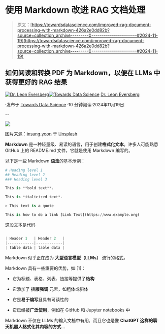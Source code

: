 # 使用 Markdown 改进 RAG 文档处理

> 原文：[https://towardsdatascience.com/improved-rag-document-processing-with-markdown-426a2e0dd82b?source=collection_archive---------0-----------------------#2024-11-19](https://towardsdatascience.com/improved-rag-document-processing-with-markdown-426a2e0dd82b?source=collection_archive---------0-----------------------#2024-11-19)

## 如何阅读和转换 PDF 为 Markdown，以便在 LLMs 中获得更好的 RAG 结果

[](https://medium.com/@leoneversberg?source=post_page---byline--426a2e0dd82b--------------------------------)[![Dr. Leon Eversberg](../Images/56dc3579a29933f7047a9ce60be4697a.png)](https://medium.com/@leoneversberg?source=post_page---byline--426a2e0dd82b--------------------------------)[](https://towardsdatascience.com/?source=post_page---byline--426a2e0dd82b--------------------------------)[![Towards Data Science](../Images/a6ff2676ffcc0c7aad8aaf1d79379785.png)](https://towardsdatascience.com/?source=post_page---byline--426a2e0dd82b--------------------------------) [Dr. Leon Eversberg](https://medium.com/@leoneversberg?source=post_page---byline--426a2e0dd82b--------------------------------)

·发布于 [Towards Data Science](https://towardsdatascience.com/?source=post_page---byline--426a2e0dd82b--------------------------------) ·10 分钟阅读·2024年11月19日

--

![](../Images/ac75eb85d3ffb2ce31541c2d36d448da.png)

图片来源：[insung yoon](https://unsplash.com/@insungpandora?utm_source=medium&utm_medium=referral) 于 [Unsplash](https://unsplash.com/?utm_source=medium&utm_medium=referral)

**Markdown** 是一种轻量级、易读的语言，用于创建**格式化文本**。许多人可能熟悉 GitHub 上的 README.md 文件，它就是使用 Markdown 编写的。

以下是一些 Markdown **语法**的基本示例：

```py
# Heading level 1
## Heading level 2
### Heading level 3

This is **bold text**.

This is *italicized text*.

> This text is a quote

This is how to do a link [Link Text](https://www.example.org)

```

这段文本是代码

```py

| Header 1   | Header 2   |
|------------|------------|
| table data | table data |
```

Markdown 似乎正在成为 **大型语言模型（LLMs）** 流行的格式。

Markdown 具有一些重要的优势，如 [1]：

+   它为标题、表格、列表、链接等提供了**结构**

+   它添加了 **排版强调** 元素，如粗体或斜体

+   它是**易于编写**且具有可读性的

+   它已经被**广泛使用**，例如在 GitHub 和 Jupyter notebooks 中

Markdown 不仅在 LLMs 的输入文档中有用，而且它也是像 **ChatGPT 这样的聊天机器人格式化其内容的方式**…
